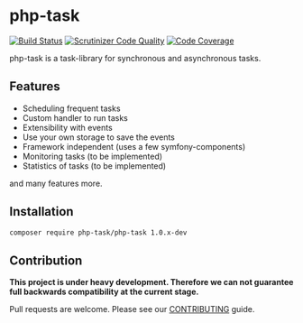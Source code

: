 # php-task

[![Build Status](https://travis-ci.org/php-task/php-task.svg?branch=master)](https://travis-ci.org/php-task/php-task)
[![Scrutinizer Code Quality](https://scrutinizer-ci.com/g/php-task/php-task/badges/quality-score.png?b=master)](https://scrutinizer-ci.com/g/php-task/php-task/?branch=master)
[![Code Coverage](https://scrutinizer-ci.com/g/php-task/php-task/badges/coverage.png?b=master)](https://scrutinizer-ci.com/g/php-task/php-task/?branch=master)

php-task is a task-library for synchronous and asynchronous tasks.

## Features

* Scheduling frequent tasks
* Custom handler to run tasks
* Extensibility with events
* Use your own storage to save the events
* Framework independent (uses a few symfony-components)
* Monitoring tasks (to be implemented)
* Statistics of tasks (to be implemented)

and many features more.

## Installation

```bash
composer require php-task/php-task 1.0.x-dev
```

## Contribution

__This project is under heavy development. Therefore we can not guarantee full backwards compatibility at the current stage.__


Pull requests are welcome. Please see our [CONTRIBUTING](https://github.com/php-task/php-task/blob/master/CONTRIBUTING.md) guide.

